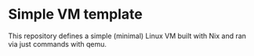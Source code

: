 # Simple VM template

This repository defines a simple (minimal) Linux VM built with Nix and ran via just commands with qemu.
